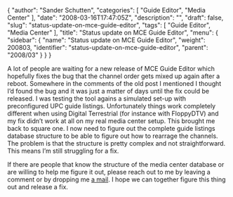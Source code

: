 {
  "author": "Sander Schutten",
  "categories": [
    "Guide Editor",
    "Media Center"
  ],
  "date": "2008-03-16T17:47:05Z",
  "description": "",
  "draft": false,
  "slug": "status-update-on-mce-guide-editor",
  "tags": [
    "Guide Editor",
    "Media Center"
  ],
  "title": "Status update on MCE Guide Editor",
  "menu": {
    "sidebar": {
      "name": "Status update on MCE Guide Editor",
      "weight": 200803,
      "identifier": "status-update-on-mce-guide-editor",
      "parent": "2008/03"
    }
  }
}


A lot of people are waiting for a new release of MCE Guide Editor which hopefully fixes the bug that the channel order gets mixed up again after a reboot. Somewhere in the comments of the old post I mentioned I thought I’d found the bug and it was just a matter of days until the fix could be released. I was testing the tool agains a simulated set-up with preconfigured UPC guide listings. Unfortunately things work completely different when using Digital Terrestrial (for instance with FloppyDTV) and my fix didn’t work at all on my real media center setup. This brought me back to square one. I now need to figure out the complete guide listings database structure to be able to figure out how to rearrage the channels. The problem is that the structure is pretty complex and not straightforward. This means I’m still struggling for a fix.

 If there are people that know the structure of the media center database or are willing to help me figure it out, please reach out to me by leaving a comment or by dropping me [a mail](mailto://sander.schutten@afanaat.nl). I hope we can together figure this thing out and release a fix.

